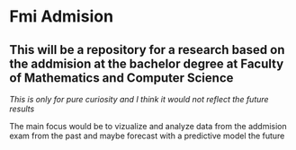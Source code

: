 # Fmi Admision

## This will be a repository for a research based on the addmision at the bachelor degree at Faculty of Mathematics and Computer Science

*This is only for pure curiosity and I think it would not reflect the future results*


The main focus would be to vizualize and analyze data from the addmision exam from the past and maybe forecast with a predictive model the future
